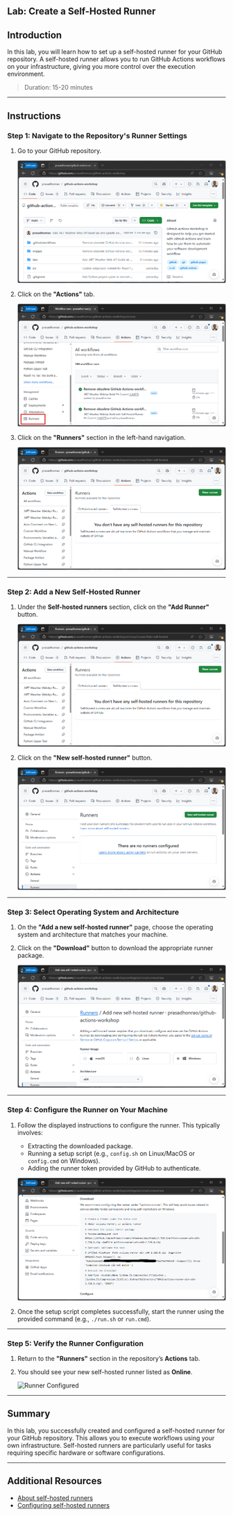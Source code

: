 ## Lab: Create a Self-Hosted Runner

## Introduction

In this lab, you will learn how to set up a self-hosted runner for your GitHub repository. A self-hosted runner allows you to run GitHub Actions workflows on your infrastructure, giving you more control over the execution environment.

> Duration: 15-20 minutes

---

## Instructions

### Step 1: Navigate to the Repository's Runner Settings

1. Go to your GitHub repository.

   ![Open GitHub Repository](./images/1.png)

2. Click on the **"Actions"** tab.

   ![Open Actions](./images/2.png)

3. Click on the **"Runners"** section in the left-hand navigation.

   ![Self-Hosted Runners Section](./images/3.png)

---

### Step 2: Add a New Self-Hosted Runner

1. Under the **Self-hosted runners** section, click on the **"Add Runner"** button.

   ![Add Runner](./images/3.png)

2. Click on the **"New self-hosted runner"** button.

   ![New Runner](./images/4.png)

---

### Step 3: Select Operating System and Architecture

1. On the **"Add a new self-hosted runner"** page, choose the operating system and architecture that matches your machine.
2. Click on the **"Download"** button to download the appropriate runner package.

   ![Download Runner](./images/5.png)

---

### Step 4: Configure the Runner on Your Machine

1. Follow the displayed instructions to configure the runner. This typically involves:

   - Extracting the downloaded package.
   - Running a setup script (e.g., `config.sh` on Linux/MacOS or `config.cmd` on Windows).
   - Adding the runner token provided by GitHub to authenticate.

   ![Configure Runner](./images/6.png)

2. Once the setup script completes successfully, start the runner using the provided command (e.g., `./run.sh` or `run.cmd`).

---

### Step 5: Verify the Runner Configuration

1. Return to the **"Runners"** section in the repository’s **Actions** tab.
2. You should see your new self-hosted runner listed as **Online**.

   ![Runner Configured](./image/7.png)

---

## Summary

In this lab, you successfully created and configured a self-hosted runner for your GitHub repository. This allows you to execute workflows using your own infrastructure. Self-hosted runners are particularly useful for tasks requiring specific hardware or software configurations.

---

## Additional Resources

- [About self-hosted runners](https://docs.github.com/en/actions/hosting-your-own-runners/about-self-hosted-runners)
- [Configuring self-hosted runners](https://docs.github.com/en/actions/hosting-your-own-runners/configuring-self-hosted-runners)
